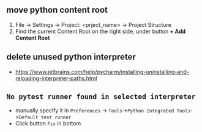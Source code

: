 ## move python content root
1. File -> Settings -> Project: <prject_name> -> Project Structure
1. Find the current Content Root on the right side, under button **+ Add Content Root**
## delete unused python interpreter
- https://www.jetbrains.com/help/pycharm/installing-uninstalling-and-reloading-interpreter-paths.html
## `No pytest runner found in selected interpreter`
- manually specify it in `Preferences` -> `Tools`->`Python Integrated Tools`->`Default test runner`
- Click button `Fix` in bottom
